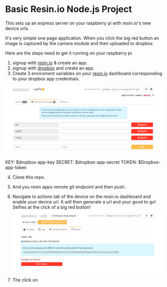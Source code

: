 # Basic Resin.io Node.js Project

This sets up an express server on your raspberry pi with resin.io's new device urls. 

It's very simple one page application. When you click the big red button an image is captured by the camera module and then uploaded to dropbox. 

Here are the steps need to get it running on your raspberry pi.

1. signup with [resin.io](https://www.resin.io) & create an app. 
2. signup with [dropbox](https://www.dropbox.com) and create an app. 
3. Create 3 enviroment variables on your [resin.io](https://www.resin.io) dashboard corresponding to your dropbox app credentials.

![alt text](https://github.com/craig-mulligan/selfPie/blob/master/images/envars.png "Enviroment variables")

KEY: $dropbox-app-key
SECRET: $dropbox-app-secret
TOKEN: $Dropbox-app-token

4. Clone this repo. 

5. And you resin apps remote git endpoint and then push. 

6. Navigate to actions tab of the device on the resin.io dashboard and enable your device url. It will then generate a url and your good to go! Selfies at the click of a big red button! 
![alt text](https://github.com/craig-mulligan/selfPie/blob/master/images/device-url.png "Device Url") 

7. The click on 



